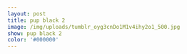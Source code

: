 ```yaml
---
layout: post
title: pup black 2
image: /img/uploads/tumblr_oyg3cnDo1M1v4ihy2o1_500.jpg
show: pup black 2
color: '#000000'
---
```


